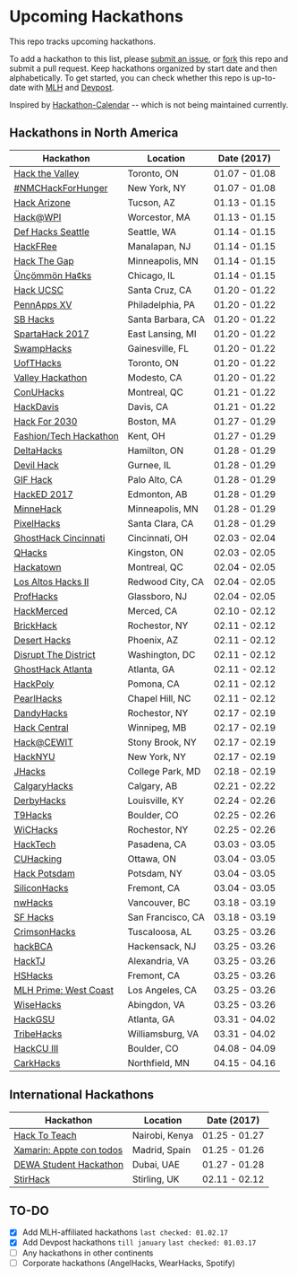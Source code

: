 # Upcoming Hackathons

This repo tracks upcoming hackathons. 

To add a hackathon to this list, please [submit an issue](https://github.com/VishalRohra/HackathonCalendar/issues/new), or [fork](https://help.github.com/articles/fork-a-repo/) this repo and submit a pull request. Keep hackathons organized by start date and then alphabetically. To get started, you can check whether this repo is up-to-date with [MLH](https://mlh.io/) and [Devpost](http://devpost.com/hackathons).

Inspired by [Hackathon-Calendar](https://github.com/japacible/Hackathon-Calendar) -- which is not being maintained currently.


**Hackathons in North America**
---

| Hackathon                                                | Location       | Date (2017)            |
| -------------------------------------------------------------- |-------------  | :---------------------:|
| [Hack the Valley](https://www.hackvalley.com/) | Toronto, ON | 01.07 - 01.08 |
| [#NMCHackForHunger](http://xl8hackathon.s3.amazonaws.com/index.html) | New York, NY | 01.07 - 01.08 |
| [Hack Arizone](http://hackarizona.org/) | Tucson, AZ | 01.13 - 01.15 |
| [Hack@WPI](http://hack.wpi.edu/) | Worcestor, MA | 01.13 - 01.15 |
| [Def Hacks Seattle](http://defhacks.io/seattle.html) | Seattle, WA | 01.14 - 01.15 |
| [HackFRee](http://hackfree.info/) | Manalapan, NJ | 01.14 - 01.15 |
| [Hack The Gap](http://www.hackthegap.com/hackathons/january-2017) | Minneapolis, MN | 01.14 - 01.15 |
| [Ünçömmön Ha¢ks](http://uncommonhacks.com/) | Chicago, IL | 01.14 - 01.15 |
| [Hack UCSC](http://www.hackucsc.com/) | Santa Cruz, CA | 01.20 - 01.22 |
| [PennApps XV](http://2017w.pennapps.com/) | Philadelphia, PA | 01.20 - 01.22 |
| [SB Hacks](http://www.sbhacks.com/) | Santa Barbara, CA | 01.20 - 01.22 |
| [SpartaHack 2017](http://www.spartahack.com/) | East Lansing, MI | 01.20 - 01.22 |
| [SwampHacks](http://2017.swamphacks.com/) | Gainesville, FL | 01.20 - 01.22 |
| [UofTHacks](https://uofthacks.com/) | Toronto, ON | 01.20 - 01.22 |
| [Valley Hackathon](http://valleyhackathon.com/) | Modesto, CA | 01.20 - 01.22 |
| [ConUHacks](http://conuhacks.io/) | Montreal, QC | 01.21 - 01.22 |
| [HackDavis](https://hackdavis.io/) | Davis, CA | 01.21 - 01.22 |
| [Hack For 2030](http://hackfor2030.org/) | Boston, MA | 01.27 - 01.29 |
| [Fashion/Tech Hackathon](http://www.fashiontechhackathon.com/) | Kent, OH | 01.27 - 01.29 |
| [DeltaHacks](http://deltahacks.com/) | Hamilton, ON | 01.28 - 01.29 |
| [Devil Hack](http://www.warrentownshiphs.portal.rschooltoday.com/page/3904) | Gurnee, IL | 01.28 - 01.29 |
| [GIF Hack](https://gifhack.devpost.com) | Palo Alto, CA | 01.28 - 01.29 |
| [HackED 2017](http://hacked.compeclub.com/) | Edmonton, AB | 01.28 - 01.29 |
| [MinneHack](http://minnehack.io/) | Minneapolis, MN | 01.28 - 01.29 |
| [PixelHacks](http://pixelhacks.wixsite.com/2017) | Santa Clara, CA | 01.28 - 01.29 |
| [GhostHack Cincinnati](https://www.ghostred.com/) | Cincinnati, OH | 02.03 - 02.04 |
| [QHacks](http://qhacks.io/) | Kingston, ON | 02.03 - 02.05 |
| [Hackatown](https://hackatown.io/) | Montreal, QC | 02.04 - 02.05 |
| [Los Altos Hacks II](http://www.losaltoshacks.com/) | Redwood City, CA | 02.04 - 02.05 |
| [ProfHacks](http://profhacks.com/) | Glassboro, NJ | 02.04 - 02.05 |
| [HackMerced](http://hackmerced.com/) | Merced, CA | 02.10 - 02.12 |
| [BrickHack](https://brickhack.io/) | Rochestor, NY | 02.11 - 02.12 |
| [Desert Hacks](http://www.deserthacks.org/) | Phoenix, AZ | 02.11 - 02.12 |
| [Disrupt The District](http://www.disruptdc.io/) | Washington, DC | 02.11 - 02.12 |
| [GhostHack Atlanta](https://www.ghostred.com/) | Atlanta, GA | 02.11 - 02.12 |
| [HackPoly](http://www.hackpoly.com/) | Pomona, CA | 02.11 - 02.12 |
| [PearlHacks](http://pearlhacks.com/) | Chapel Hill, NC | 02.11 - 02.12 |
| [DandyHacks](http://www.dandyhacks.org/) | Rochestor, NY | 02.17 - 02.19 |
| [Hack Central](http://hackcentral.ca/) | Winnipeg, MB | 02.17 - 02.19 |
| [Hack@CEWIT](http://www.cewit.org/hack/) | Stony Brook, NY | 02.17 - 02.19 |
| [HackNYU](http://hacknyu.org/) | New York, NY | 02.17 - 02.19 |
| [JHacks](http://jhacksumd.com/) | College Park, MD | 02.18 - 02.19 |
| [CalgaryHacks](http://calgaryhacks.com/) | Calgary, AB | 02.21 - 02.22 |
| [DerbyHacks](http://derbyhacks.io/) | Louisville, KY | 02.24 - 02.26 |
| [T9Hacks](http://www.t9hacks.org/) | Boulder, CO | 02.25 - 02.26 |
| [WiCHacks](http://wic-hacks.rit.edu/) | Rochestor, NY | 02.25 - 02.26 |
| [HackTech](http://hacktech.io/) | Pasadena, CA | 03.03 - 03.05 |
| [CUHacking](http://cuhacking.com/) | Ottawa, ON | 03.04 - 03.05 |
| [Hack Potsdam](http://hackpotsdam.com/) | Potsdam, NY | 03.04 - 03.05 |
| [SiliconHacks](http://siliconhacks.com/) | Fremont, CA | 03.04 - 03.05 |
| [nwHacks](http://www.nwhacks.io/) | Vancouver, BC | 03.18 - 03.19 |
| [SF Hacks](http://sfhacks.io/) | San Francisco, CA | 03.18 - 03.19 |
| [CrimsonHacks](http://crimsonhacks.com/) | Tuscaloosa, AL | 03.25 - 03.26 |
| [hackBCA](http://www.hackbca.com/) | Hackensack, NJ | 03.25 - 03.26 |
| [HackTJ](https://hacktj.org/) | Alexandria, VA | 03.25 - 03.26 |
| [HSHacks](http://www.hshacks.com/) | Fremont, CA | 03.25 - 03.26 |
| [MLH Prime: West Coast](https://prime.mlh.io/events/west-coast-regional/) | Los Angeles, CA | 03.25 - 03.26 |
| [WiseHacks](http://wisehacks.swcenter.edu/) | Abingdon, VA | 03.25 - 03.26 |
| [HackGSU](http://hackgsu.com/) | Atlanta, GA | 03.31 - 04.02 |
| [TribeHacks](http://www.tribehacks.com/) | Williamsburg, VA | 03.31 - 04.02 |
| [HackCU III](https://2017.hackcu.org/) | Boulder, CO | 04.08 - 04.09 |
| [CarkHacks](https://carlhacks.com/) | Northfield, MN | 04.15 - 04.16 |

**International Hackathons**
---

| Hackathon                                                | Location        | Date (2017)            |
| -------------------------------------------------------------- |-------------  | :---------------------:|
| [Hack To Teach](https://hacktoteach.devpost.com) | Nairobi, Kenya | 01.25 - 01.27 |
| [Xamarin: Appte con todos](https://apptecontodos.devpost.com) | Madrid, Spain | 01.25 - 01.26 |
| [DEWA Student Hackathon](https://dewahacks.devpost.com) | Dubai, UAE | 01.27 - 01.28 |
| [StirHack](http://succ.cs.stir.ac.uk/stirhack/) | Stirling, UK | 02.11 - 02.12 |

## TO-DO

- [x] Add MLH-affiliated hackathons `last checked: 01.02.17`
- [x] Add Devpost hackathons `till january` `last checked: 01.03.17`
- [ ] Any hackathons in other continents
- [ ] Corporate hackathons (AngelHacks, WearHacks, Spotify)
